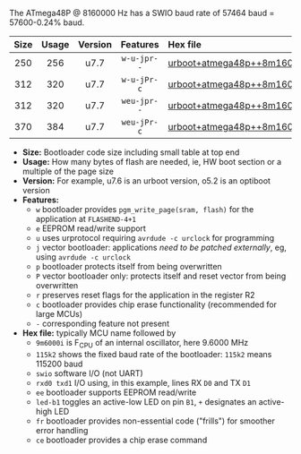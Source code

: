 The ATmega48P @ 8160000 Hz has a SWIO baud rate of 57464 baud = 57600-0.24% baud.

|Size|Usage|Version|Features|Hex file|
|:-:|:-:|:-:|:-:|:--|
|250|256|u7.7|`w-u-jpr--`|[urboot+atmega48p++8m1600i+++57k6_swio_rxd0_txd1_led+b5.hex](https://raw.githubusercontent.com/stefanrueger/urboot.hex/main/cores/minicore/atmega48p/internal_oscillator/fint++8m1600_Hz/br+++57k6_bps/urboot+atmega48p++8m1600i+++57k6_swio_rxd0_txd1_led+b5.hex)|
|312|320|u7.7|`w-u-jPr-c`|[urboot+atmega48p++8m1600i+++57k6_swio_rxd0_txd1_led+b5_fr_ce.hex](https://raw.githubusercontent.com/stefanrueger/urboot.hex/main/cores/minicore/atmega48p/internal_oscillator/fint++8m1600_Hz/br+++57k6_bps/urboot+atmega48p++8m1600i+++57k6_swio_rxd0_txd1_led+b5_fr_ce.hex)|
|312|320|u7.7|`weu-jpr--`|[urboot+atmega48p++8m1600i+++57k6_swio_rxd0_txd1_ee_led+b5.hex](https://raw.githubusercontent.com/stefanrueger/urboot.hex/main/cores/minicore/atmega48p/internal_oscillator/fint++8m1600_Hz/br+++57k6_bps/urboot+atmega48p++8m1600i+++57k6_swio_rxd0_txd1_ee_led+b5.hex)|
|370|384|u7.7|`weu-jPr-c`|[urboot+atmega48p++8m1600i+++57k6_swio_rxd0_txd1_ee_led+b5_fr_ce.hex](https://raw.githubusercontent.com/stefanrueger/urboot.hex/main/cores/minicore/atmega48p/internal_oscillator/fint++8m1600_Hz/br+++57k6_bps/urboot+atmega48p++8m1600i+++57k6_swio_rxd0_txd1_ee_led+b5_fr_ce.hex)|

- **Size:** Bootloader code size including small table at top end
- **Usage:** How many bytes of flash are needed, ie, HW boot section or a multiple of the page size
- **Version:** For example, u7.6 is an urboot version, o5.2 is an optiboot version
- **Features:**
  + `w` bootloader provides `pgm_write_page(sram, flash)` for the application at `FLASHEND-4+1`
  + `e` EEPROM read/write support
  + `u` uses urprotocol requiring `avrdude -c urclock` for programming
  + `j` vector bootloader: applications *need to be patched externally*, eg, using `avrdude -c urclock`
  + `p` bootloader protects itself from being overwritten
  + `P` vector bootloader only: protects itself and reset vector from being overwritten
  + `r` preserves reset flags for the application in the register R2
  + `c` bootloader provides chip erase functionality (recommended for large MCUs)
  + `-` corresponding feature not present
- **Hex file:** typically MCU name followed by
  + `9m6000i` is F<sub>CPU</sub> of an internal oscillator, here 9.6000 MHz
  + `115k2` shows the fixed baud rate of the bootloader: `115k2` means 115200 baud
  + `swio` software I/O (not UART)
  + `rxd0 txd1` I/O using, in this example, lines RX `D0` and TX `D1`
  + `ee` bootloader supports EEPROM read/write
  + `led-b1` toggles an active-low LED on pin `B1`, `+` designates an active-high LED
  + `fr` bootloader provides non-essential code ("frills") for smoother error handling
  + `ce` bootloader provides a chip erase command
